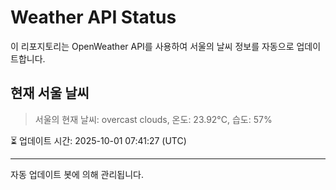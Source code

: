 
# Weather API Status

이 리포지토리는 OpenWeather API를 사용하여 서울의 날씨 정보를 자동으로 업데이트합니다.

## 현재 서울 날씨
> 서울의 현재 날씨: overcast clouds, 온도: 23.92°C, 습도: 57%

⏳ 업데이트 시간: 2025-10-01 07:41:27 (UTC)

---
자동 업데이트 봇에 의해 관리됩니다.
